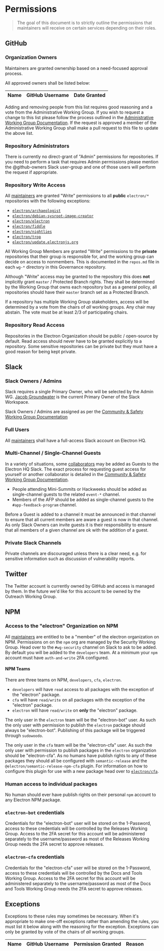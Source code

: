 # Permissions

> The goal of this document is to strictly outline the permissions that maintainers will receive on certain services depending on their roles.

## GitHub

### Organization Owners

Maintainers are granted ownership based on a need-focused approval process.

All approved owners shall be listed below:

| Name | GitHub Username | Date Granted |
|------|-----------------|--------------|

Adding and removing people from this list requires good reasoning and a vote from the Administrative Working Group. If you wish to request a change to this list please follow the process outlined in the [Administrative Working Group Documentation](../wg-administrative/github-ownership-access.md).  If the request is approved a member of the Administrative Working Group shall make a pull request to this file to update the above list.

### Repository Administrators

There is currently no direct-grant of "Admin" permissions for repositories.  If you need to perform a task that requires Admin permissions please mention the @github-owners Slack user-group and one of those users will perform the request if appropriate.

### Repository Write Access

All [maintainers](../charter.md#definitions) are granted "Write" permissions to all
**public** `electron/*` repositories with the following exceptions:

* [`electron/archaeologist`](https://github.com/electron/archaeologist)
* [`electron/debian-sysroot-image-creator`](https://github.com/electron/debian-sysroot-image-creator)
* [`electron/electron`](https://github.com/electron/electron)
* [`electron/fiddle`](https://github.com/electron/fiddle)
* [`electron/nightlies`](https://github.com/electron/nightlies)
* [`electron/trop`](https://github.com/electron/trop)
* [`electron/update.electronjs.org`](https://github.com/electron/update.electronjs.org)

All Working Group Members are granted "Write" permissions to the **private** repositories that their group is responsible for, and the working group can decide on access to nonmembers. This is documented in the `repos.md` file in each `wg-*` directory in this Governance repository.

Although "Write" access may be granted to the repository this does **not** implicitly grant `master` / Protected Branch rights. They shall be determined by the Working Group that owns each repository but as a general policy, all repositories should have their `master` branch set as a Protected Branch.

If a repository has multiple Working Group stakeholders, access will be determined by a vote from the chairs of _all_ working groups. Any chair may abstain.  The vote must be at least 2/3 of participating chairs.

### Repository Read Access

Repositories in the Electron Organization should be public / open-source by default. Read access should never have to be granted explicitly to a repository.  Some sensitive repositories can be private but they must have a good reason for being kept private.

## Slack

### Slack Owners / Admins

Slack requires a single Primary Owner, who will be selected by the Admin WG. [Jacob Groundwater](https://github.com/groundwater) is the current Primary Owner of the Slack Workspace.

Slack Owners / Admins are assigned as per the [Community & Safety Working Group Documentation](../wg-community-and-safety/slack-access.md)

### Full Users

All [maintainers](../charter.md#definitions) shall have a full-access Slack account on Electron HQ.

### Multi-Channel / Single-Channel Guests

In a variety of situations, some [collaborators](../charter.md#definitions) may be added as Guests to the Electron HQ Slack.  The exact process for requesting guest access for yourself or another collaborator is detailed in the [Community & Safety Working Group Documentation](../wg-community-and-safety/slack-access.md).

* People attending Mini-Summits or Hackweeks should be added as single-channel guests to the related `event-*` channel.
* Members of the AFP should be added as single-channel guests to the
`#app-feedback-program` channel.

Before a Guest is added to a channel it must be announced in that channel to ensure that all current members are aware a guest is now in that channel.  As only Slack Owners can invite guests it is their responsibility to ensure that all members of a given channel are ok with the addition of a guest.

### Private Slack Channels

Private channels are discouraged unless there is a clear need, e.g. for sensitive information such as discussion of vulnerability reports.

## Twitter

The Twitter account is currently owned by GitHub and access is managed by them.  In the future we'd like for this account to be owned by the Outreach Working Group.

## NPM

### Access to the "electron" Organization on NPM

All [maintainers](../charter.md#definitions) are entitled to be a "member" of the electron organization on NPM.  Permissions on on the `npm` org are managed by the Security Working Group.  Head over to the `#wg-security` channel on Slack to ask to be added.  By default you will be added to the `developers` team.  At a minimum your `npm` account must have `auth-and-write` 2FA configured.

#### NPM Teams

There are three teams on NPM, `developers`, `cfa`, `electron`.

* `developers` will have `read` access to all packages with the exception of the "electron" package.
* `cfa` will have `read/write` on all packages with the exception of the "electron" package.
* `electron` will have `read/write` on **only** the "electron" package.

The only user in the `electron` team will be the "electron-bot" user.  As such the only user with permission to publish the `electron` package should always be "electron-bot".  Publishing of this package will be triggered through `sudowoodo`.

The only user in the `cfa` team will be the "electron-cfa" user.  As such the only user with permission to publish packages in the `electron` organization should be "electron-cfa".  As no humans have publish rights to any of these packages they should all be configured with `semantic-release` and the `@electron/semantic-release-npm-cfa` plugin.  For information on how to configure this plugin for use with a new package head over to [`electron/cfa`](https://github.com/electron/cfa).

### Human access to individual packages

No human should ever have publish rights on their personal `npm` account to any Electron NPM package.

### `electron-bot` credentials

Credentials for the "electron-bot" user will be stored on the 1-Password, access to these credentials will be controlled by the Releases Working Group.  Access to the 2FA secret for this account will be administered separately to the username/password as most of the Releases Working Group needs the 2FA secret to approve releases.

### `electron-cfa` credentials

Credentials for the "electron-cfa" user will be stored on the 1-Password, access to these credentials will be controlled by the Docs and Tools Working Group.  Access to the 2FA secret for this account will be administered separately to the username/password as most of the Docs and Tools Working Group needs the 2FA secret to approve releases.

## Exceptions

Exceptions to these rules may sometimes be necessary. When it's appropriate to make one-off exceptions rather than amending the rules, you must list it below along with the reasoning for the exception. Exceptions can only be granted by vote of the chairs of _all_ working groups. 

| Name | GitHub Username | Permission Granted | Reason |
|------|-----------------|--------------------|--------|
